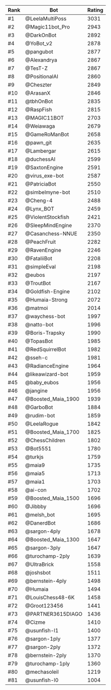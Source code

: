 Rank|Bot|Rating
---|---|---
#1|@LeelaMultiPoss|3031
#2|@Magic11bot_Pro|2943
#3|@DarkOnBot|2892
#4|@YoBot_v2|2878
#5|@pangubot|2877
#6|@Alexandrya|2867
#7|@TesT-Z|2867
#8|@PositionalAI|2860
#9|@Cheszter|2849
#10|@ArasanX|2846
#11|@tbhOnBot|2835
#12|@RaspFish|2815
#13|@MAGIC11BOT|2703
#14|@Weiawaga|2679
#15|@GameRoManBot|2658
#16|@pawn_git|2635
#17|@Lambergar|2615
#18|@duchessAI|2599
#19|@SaxtonEngine|2591
#20|@virus_exe-bot|2587
#21|@PatriciaBot|2550
#22|@simbelmyne-bot|2510
#23|@Cheng-4|2488
#24|@Lynx_BOT|2459
#25|@ViolentStockfish|2421
#26|@SleepMindEngine|2370
#27|@Casanchess-NNUE|2350
#28|@PeachFruit|2282
#29|@RavenEngine|2246
#30|@FataliiBot|2208
#31|@simpleEval|2198
#32|@eubos|2197
#33|@TroutBot|2167
#34|@Goldfish-Engine|2102
#35|@Humaia-Strong|2072
#36|@matmoi|2014
#37|@waychess-bot|1997
#38|@natto-bot|1996
#39|@Boris-Trapsky|1990
#40|@TopasBot|1985
#41|@RedSquirrelBot|1982
#42|@sseh-c|1981
#43|@RadianceEngine|1964
#44|@likeawizard-bot|1959
#45|@baby_eubos|1956
#46|@jangine|1956
#47|@Boosted_Maia_1900|1939
#48|@GarboBot|1884
#49|@rudim-bot|1859
#50|@LeelaRogue|1842
#51|@Boosted_Maia_1700|1825
#52|@ChessChildren|1802
#53|@Bot5551|1780
#54|@turkjs|1759
#55|@maia9|1735
#56|@maia5|1713
#57|@maia1|1703
#58|@ai-con|1702
#59|@Boosted_Maia_1500|1696
#60|@Jibbby|1696
#61|@melsh_bot|1695
#62|@DanerdBot|1686
#63|@sargon-4ply|1678
#64|@Boosted_Maia_1300|1647
#65|@sargon-3ply|1647
#66|@turochamp-2ply|1639
#67|@UltraBrick|1558
#68|@joshsbot|1511
#69|@bernstein-4ply|1498
#70|@Humaia|1494
#71|@LouisChess48-6K|1458
#72|@Groot123456|1441
#73|@PARTNER3615DIAGO|1436
#74|@Cizme|1410
#75|@usunfish-l1|1400
#76|@sargon-1ply|1377
#77|@sargon-2ply|1372
#78|@bernstein-2ply|1370
#79|@turochamp-1ply|1360
#80|@mechasoleil|1219
#81|@usunfish-l0|1004
